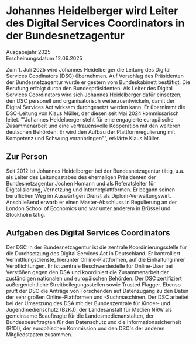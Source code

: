 

#  Jo­han­nes Hei­del­ber­ger wird Lei­ter des Di­gi­tal Ser­vices Coor­di­na­tors in der Bundesnetzagentur 
Ausgabejahr 2025  
Erscheinungsdatum 12.06.2025  

Zum 1. Juli 2025 wird Johannes Heidelberger die Leitung des Digital Services Coodinators (DSC) übernehmen. Auf Vorschlag des Präsidenten der Bundesnetzagentur wurde er gestern vom Bundeskabinett bestätigt. Die Berufung erfolgt durch den Bundespräsidenten.
Als Leiter des Digital Services Coordinators wird sich Johannes Heidelberger dafür einsetzen, den DSC personell und organisatorisch weiterzuentwickeln, damit der Digital Services Act wirksam durchgesetzt werden kann. Er übernimmt die DSC-Leitung von Klaus Müller, der diesen seit Mai 2024 kommissarisch leitet. 
""Johannes Heidelberger steht für eine engagierte europäische Zusammenarbeit und eine vertrauensvolle Kooperation mit den weiteren deutschen Behörden. Er wird den Aufbau der Plattformregulierung mit Kompetenz und Schwung voranbringen"", erklärte Klaus Müller.
## Zur Person
Seit 2012 ist Johannes Heidelberger bei der Bundesnetzagentur tätig, u.a. als Leiter des Leitungsstabes des ehemaligen Präsidenten der Bundesnetzagentur Jochen Homann und als Referatsleiter für Digitalisierung, Vernetzung und Internetplattformen. 
Er begann seinen beruflichen Weg im Auswärtigen Dienst als Diplom-Verwaltungswirt. Anschließend erwarb er einen Master-Abschluss in Regulierung an der London School of Economics und war unter anderem in Brüssel und Stockholm tätig. 
## Aufgaben des Digital Services Coordinators
Der DSC in der Bundesnetzagentur ist die zentrale Koordinierungsstelle für die Durchsetzung des Digital Services Act in Deutschland. Er kontrolliert Vermittlungsdienste, hierunter Online-Plattformen, auf die Einhaltung ihrer Verpflichtungen. Er ist zentrale Beschwerdestelle für Online-User bei Verstößen gegen den DSA und koordiniert die Zusammenarbeit der zuständigen nationalen und europäischen Behörden.
Der DSC zertifiziert außergerichtliche Streitbeilegungsstellen sowie Trusted Flagger. Ebenso prüft der DSC die Anträge von Forschenden auf Datenzugang zu den Daten der sehr großen Online-Plattformen und -Suchmaschinen.
Der DSC arbeitet bei der Umsetzung des DSA mit der Bundeszentrale für Kinder- und Jugendmedienschutz (BzKJ), der Landesanstalt für Medien NRW als gemeinsame Beauftragte für die Landesmedienanstalten, der Bundesbeauftragten für den Datenschutz und die Informationssicherheit (BfDI), der europäischen Kommission und den DSC's der anderen Mitgliedstaaten zusammen.